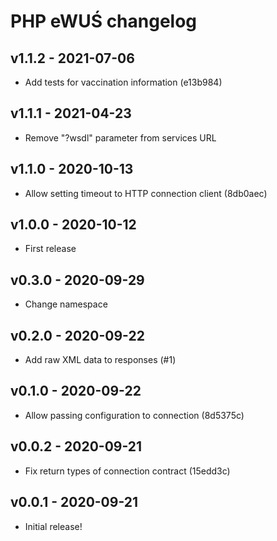 # PHP eWUŚ changelog

## v1.1.2 - 2021-07-06

* Add tests for vaccination information (e13b984)

## v1.1.1 - 2021-04-23

* Remove "?wsdl" parameter from services URL

## v1.1.0 - 2020-10-13

* Allow setting timeout to HTTP connection client (8db0aec)

## v1.0.0 - 2020-10-12

* First release

## v0.3.0 - 2020-09-29

* Change namespace

## v0.2.0 - 2020-09-22

* Add raw XML data to responses (#1)

## v0.1.0 - 2020-09-22

* Allow passing configuration to connection (8d5375c)

## v0.0.2 - 2020-09-21

* Fix return types of connection contract (15edd3c)

## v0.0.1 - 2020-09-21

* Initial release!